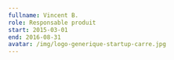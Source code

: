 ```yaml
---
fullname: Vincent B.
role: Responsable produit
start: 2015-03-01
end: 2016-08-31
avatar: /img/logo-generique-startup-carre.jpg
---
```

